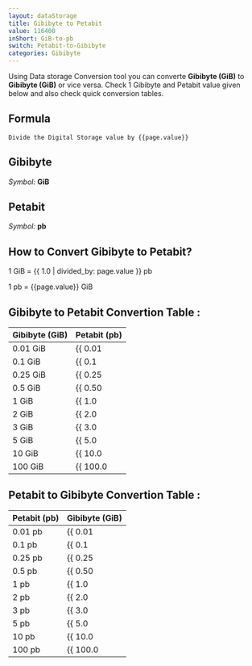 ```yaml
---
layout: dataStorage
title: Gibibyte to Petabit
value: 116400
inShort: GiB-to-pb
switch: Petabit-to-Gibibyte
categories: Gibibyte
---
```


Using Data storage Conversion tool you can converte **Gibibyte (GiB)** to **Gibibyte (GiB)** or vice versa. Check 1 Gibibyte and Petabit value given below and also check quick conversion tables.

## Formula
`Divide the Digital Storage value by {{page.value}}`

## Gibibyte
*Symbol:* **GiB**

## Petabit
*Symbol:* **pb**

## How to Convert Gibibyte to Petabit?

1 GiB = {{ 1.0 | divided_by: page.value }} pb

1 pb = {{page.value}} GiB


## Gibibyte to Petabit Convertion Table :

| Gibibyte (GiB) | Petabit (pb) |
| ---- | ---- |
| 0.01 GiB | {{ 0.01 | divided_by: page.value }} pb |
| 0.1 GiB | {{ 0.1 | divided_by: page.value }} pb |
| 0.25 GiB | {{ 0.25 | divided_by: page.value }} pb |
| 0.5 GiB | {{ 0.50 | divided_by: page.value }} pb |
| 1 GiB | {{ 1.0 | divided_by: page.value }} pb |
| 2 GiB | {{ 2.0 | divided_by: page.value }} pb |
| 3 GiB | {{ 3.0 | divided_by: page.value }} pb |
| 5 GiB | {{ 5.0 | divided_by: page.value }} pb |
| 10 GiB | {{ 10.0 | divided_by: page.value }} pb |
| 100 GiB | {{ 100.0 | divided_by: page.value }} pb |

## Petabit to Gibibyte Convertion Table :

| Petabit (pb) | Gibibyte (GiB) |
| ---- | ---- |
| 0.01 pb | {{ 0.01 | times: page.value }} GiB |
| 0.1 pb | {{ 0.1 | times: page.value }} GiB |
| 0.25 pb | {{ 0.25 | times: page.value }} GiB |
| 0.5 pb | {{ 0.50 | times: page.value }} GiB |
| 1 pb | {{ 1.0 | times: page.value }} GiB |
| 2 pb | {{ 2.0 | times: page.value }} GiB |
| 3 pb | {{ 3.0 | times: page.value }} GiB |
| 5 pb | {{ 5.0 | times: page.value }} GiB |
| 10 pb | {{ 10.0 | times: page.value }} GiB |
| 100 pb | {{ 100.0 | times: page.value }} GiB |


<script>
document.getElementById('selectInput')[13].selected = true
document.getElementById('selectOutput')[18].selected = true
</script>
